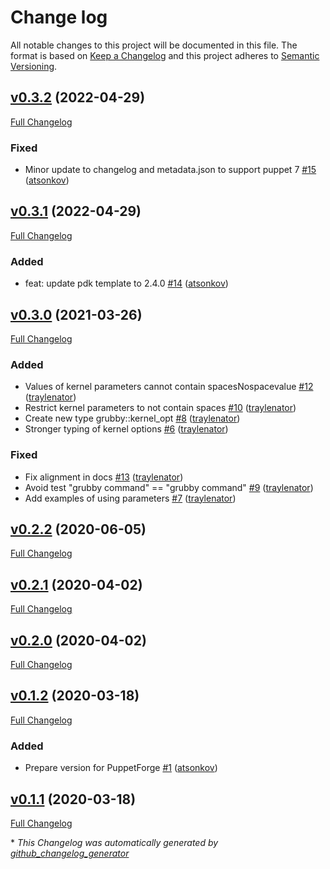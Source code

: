 # Change log

All notable changes to this project will be documented in this file. The format is based on [Keep a Changelog](http://keepachangelog.com/en/1.0.0/) and this project adheres to [Semantic Versioning](http://semver.org).

## [v0.3.2](https://github.com/atsonkov/puppet-module-grubby/tree/v0.3.2) (2022-04-29)

[Full Changelog](https://github.com/atsonkov/puppet-module-grubby/compare/v0.3.1...v0.3.2)

### Fixed

- Minor update to changelog and metadata.json to support puppet 7 [\#15](https://github.com/atsonkov/puppet-module-grubby/pull/15) ([atsonkov](https://github.com/atsonkov))

## [v0.3.1](https://github.com/atsonkov/puppet-module-grubby/tree/v0.3.1) (2022-04-29)

[Full Changelog](https://github.com/atsonkov/puppet-module-grubby/compare/v0.3.0...v0.3.1)

### Added

- feat: update pdk template to 2.4.0 [\#14](https://github.com/atsonkov/puppet-module-grubby/pull/14) ([atsonkov](https://github.com/atsonkov))

## [v0.3.0](https://github.com/atsonkov/puppet-module-grubby/tree/v0.3.0) (2021-03-26)

[Full Changelog](https://github.com/atsonkov/puppet-module-grubby/compare/v0.2.2...v0.3.0)

### Added

- Values of kernel parameters cannot contain spacesNospacevalue [\#12](https://github.com/atsonkov/puppet-module-grubby/pull/12) ([traylenator](https://github.com/traylenator))
- Restrict kernel parameters to not contain spaces [\#10](https://github.com/atsonkov/puppet-module-grubby/pull/10) ([traylenator](https://github.com/traylenator))
- Create new type grubby::kernel\_opt [\#8](https://github.com/atsonkov/puppet-module-grubby/pull/8) ([traylenator](https://github.com/traylenator))
- Stronger typing of kernel options [\#6](https://github.com/atsonkov/puppet-module-grubby/pull/6) ([traylenator](https://github.com/traylenator))

### Fixed

- Fix alignment in docs [\#13](https://github.com/atsonkov/puppet-module-grubby/pull/13) ([traylenator](https://github.com/traylenator))
- Avoid test "grubby command" == "grubby command" [\#9](https://github.com/atsonkov/puppet-module-grubby/pull/9) ([traylenator](https://github.com/traylenator))
- Add examples of using parameters [\#7](https://github.com/atsonkov/puppet-module-grubby/pull/7) ([traylenator](https://github.com/traylenator))

## [v0.2.2](https://github.com/atsonkov/puppet-module-grubby/tree/v0.2.2) (2020-06-05)

[Full Changelog](https://github.com/atsonkov/puppet-module-grubby/compare/v0.2.1...v0.2.2)

## [v0.2.1](https://github.com/atsonkov/puppet-module-grubby/tree/v0.2.1) (2020-04-02)

[Full Changelog](https://github.com/atsonkov/puppet-module-grubby/compare/v0.2.0...v0.2.1)

## [v0.2.0](https://github.com/atsonkov/puppet-module-grubby/tree/v0.2.0) (2020-04-02)

[Full Changelog](https://github.com/atsonkov/puppet-module-grubby/compare/v0.1.2...v0.2.0)

## [v0.1.2](https://github.com/atsonkov/puppet-module-grubby/tree/v0.1.2) (2020-03-18)

[Full Changelog](https://github.com/atsonkov/puppet-module-grubby/compare/v0.1.1...v0.1.2)

### Added

- Prepare version for PuppetForge [\#1](https://github.com/atsonkov/puppet-module-grubby/pull/1) ([atsonkov](https://github.com/atsonkov))

## [v0.1.1](https://github.com/atsonkov/puppet-module-grubby/tree/v0.1.1) (2020-03-18)

[Full Changelog](https://github.com/atsonkov/puppet-module-grubby/compare/8ba431204333a544ae7999c1ff55f07e6f8ad5ba...v0.1.1)



\* *This Changelog was automatically generated by [github_changelog_generator](https://github.com/github-changelog-generator/github-changelog-generator)*
